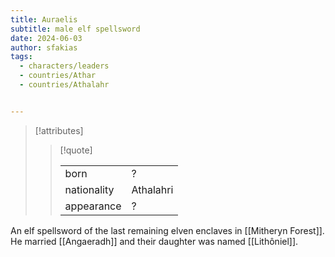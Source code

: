 ```yaml
---
title: Auraelis
subtitle: male elf spellsword
date: 2024-06-03
author: sfakias
tags:
  - characters/leaders
  - countries/Athar
  - countries/Athalahr


---
```

> [!attributes]
> 
> > [!quote]
> >
> > | | |
> > | --- | --- |
> > | born | ? |
> > | nationality | Athalahri |
> > | appearance | ? |

An elf spellsword of the last remaining elven enclaves in [[Mitheryn Forest]]. He married [[Angaeradh]] and their daughter was named [[Lithôniel]].